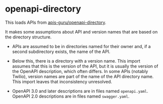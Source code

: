 # openapi-directory

This loads APIs from
[apis-guru/openapi-directory](https://github.com/apis-guru/openapi-directory).

It makes some assumptions about API and version names that are based on the
directory structure.

- APIs are assumed to be in directories named for their owner and, if a second
  subdirectory exists, the name of the API.

- Below this, there is a directory with a version name. This import assumes
  that this is the version of the API, but it is usually the version of the
  OpenAPI description, which often differs. In some APIs (notably Twilio),
  version names are part of the name of the API directory name. This import
  leaves that inconsistency unresolved.

- OpenAPI 3.0 and later descriptions are in files named `openapi.yaml`. OpenAPI
  2.0 descriptions are in files named `swagger.yaml`.
